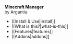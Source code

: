 **Minecraft Manager**  
by Argantiu
- [[Install & Use|install]]
- [[What is this?|what-is-this]]
- [[Features|features]]
- [[Addons|addons]]